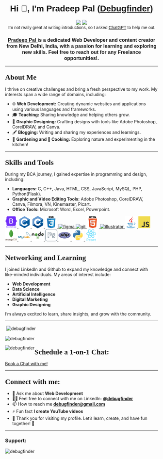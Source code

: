 <!-- Header Section -->
<h1 align="center"><font face="Arial">Hi 👋, I'm Pradeep Pal (<a href="https://www.youtube.com/@debugfinder/">Debugfinder</a>)</font></h1>
<!-- GIF -->
<p align="center"><img align="center" width="300" src="https://user-images.githubusercontent.com/74038190/226190894-18e959ba-d458-4a94-ac44-790190f2a947.gif"/>
<img align="center" width="500" src="https://github-production-user-asset-6210df.s3.amazonaws.com/74038190/271839856-3b4607a1-1cc6-41f1-926f-892ae880e7a5.gif?X-Amz-Algorithm=AWS4-HMAC-SHA256&X-Amz-Credential=AKIAVCODYLSA53PQK4ZA%2F20241212%2Fus-east-1%2Fs3%2Faws4_request&X-Amz-Date=20241212T072805Z&X-Amz-Expires=300&X-Amz-Signature=70989b2bcdbcb71ec3d05ae30c409e05a68b30bba107c61337baa27258a04100&X-Amz-SignedHeaders=host"/><br>
<font face="Arial">I'm not really great at writing introductions, so I asked <a href="https://openai.com/blog/chatgpt/">ChatGPT</a> to help me out.</font>
</p>

<h3 align="center"><font face="Arial"><a href="https://www.linkedin.com/in/debugfinder/" target="_blank" rel="noreferrer">Pradeep Pal </a> is a dedicated Web Developer and content creator from New Delhi, India, with a passion for learning and exploring new skills. Feel free to reach out for any Freelance opportunities!.</font></h3>
<hr>
<h3 align="left"><font size="+2" face="Verdana">About Me</font></h3>
<p align="left">I thrive on creative challenges and bring a fresh perspective to my work. My interests span a wide range of domains, including:
</p>

- 🌐 **Web Development:** Creating dynamic websites and applications using various languages and frameworks.
- 🎓 **Teaching:** Sharing knowledge and helping others grow.
- 🎨 **Graphic Designing:** Crafting designs with tools like Adobe Photoshop, CorelDRAW, and Canva.
- 🖋️ **Blogging:** Writing and sharing my experiences and learnings.
- 🌱 **Gardening and 🍳 Cooking:** Exploring nature and experimenting in the kitchen!
<hr>
<h3 align="left"><font size="+2" face="Verdana">Skills and Tools</font></h3>
<p align="left">
  During my BCA journey, I gained expertise in programming and design, including:
</p>

- **Languages:** C, C++, Java, HTML, CSS, JavaScript, MySQL, PHP, Python(Flask).
- **Graphic and Video Editing Tools:** Adobe Photoshop, CorelDRAW, Canva, Filmora, VN, Kinemaster, Picart.
- **Office Tools:** Microsoft Word, Excel, Powerpoint.

<p align="left"> <a href="https://getbootstrap.com" target="_blank" rel="noreferrer"> <img src="https://raw.githubusercontent.com/devicons/devicon/master/icons/bootstrap/bootstrap-plain-wordmark.svg" alt="bootstrap" width="40" height="40"/> </a> <a href="https://www.cprogramming.com/" target="_blank" rel="noreferrer"> <img src="https://raw.githubusercontent.com/devicons/devicon/master/icons/c/c-original.svg" alt="c" width="40" height="40"/> </a> <a href="https://www.w3schools.com/cpp/" target="_blank" rel="noreferrer"> <img src="https://raw.githubusercontent.com/devicons/devicon/master/icons/cplusplus/cplusplus-original.svg" alt="cplusplus" width="40" height="40"/> </a> <a href="https://www.w3schools.com/css/" target="_blank" rel="noreferrer"> <img src="https://raw.githubusercontent.com/devicons/devicon/master/icons/css3/css3-original-wordmark.svg" alt="css3" width="40" height="40"/> </a> <a href="https://www.figma.com/" target="_blank" rel="noreferrer"> <img src="https://www.vectorlogo.zone/logos/figma/figma-icon.svg" alt="figma" width="40" height="40"/> </a> <a href="https://git-scm.com/" target="_blank" rel="noreferrer"> <img src="https://www.vectorlogo.zone/logos/git-scm/git-scm-icon.svg" alt="git" width="40" height="40"/> </a> <a href="https://www.w3.org/html/" target="_blank" rel="noreferrer"> <img src="https://raw.githubusercontent.com/devicons/devicon/master/icons/html5/html5-original-wordmark.svg" alt="html5" width="40" height="40"/> </a> <a href="https://www.adobe.com/in/products/illustrator.html" target="_blank" rel="noreferrer"> <img src="https://www.vectorlogo.zone/logos/adobe_illustrator/adobe_illustrator-icon.svg" alt="illustrator" width="40" height="40"/> </a> <a href="https://www.java.com" target="_blank" rel="noreferrer"> <img src="https://raw.githubusercontent.com/devicons/devicon/master/icons/java/java-original.svg" alt="java" width="40" height="40"/> </a> <a href="https://developer.mozilla.org/en-US/docs/Web/JavaScript" target="_blank" rel="noreferrer"> <img src="https://raw.githubusercontent.com/devicons/devicon/master/icons/javascript/javascript-original.svg" alt="javascript" width="40" height="40"/> </a> <a href="https://www.mongodb.com/" target="_blank" rel="noreferrer"> <img src="https://raw.githubusercontent.com/devicons/devicon/master/icons/mongodb/mongodb-original-wordmark.svg" alt="mongodb" width="40" height="40"/> </a> <a href="https://www.mysql.com/" target="_blank" rel="noreferrer"> <img src="https://raw.githubusercontent.com/devicons/devicon/master/icons/mysql/mysql-original-wordmark.svg" alt="mysql" width="40" height="40"/> </a> <a href="https://nodejs.org" target="_blank" rel="noreferrer"> <img src="https://raw.githubusercontent.com/devicons/devicon/master/icons/nodejs/nodejs-original-wordmark.svg" alt="nodejs" width="40" height="40"/> </a> <a href="https://www.photoshop.com/en" target="_blank" rel="noreferrer"> <img src="https://raw.githubusercontent.com/devicons/devicon/master/icons/photoshop/photoshop-line.svg" alt="photoshop" width="40" height="40"/> </a> <a href="https://www.php.net" target="_blank" rel="noreferrer"> <img src="https://raw.githubusercontent.com/devicons/devicon/master/icons/php/php-original.svg" alt="php" width="40" height="40"/> </a> <a href="https://www.python.org" target="_blank" rel="noreferrer"> <img src="https://raw.githubusercontent.com/devicons/devicon/master/icons/python/python-original.svg" alt="python" width="40" height="40"/> </a> <a href="https://reactjs.org/" target="_blank" rel="noreferrer"> <img src="https://raw.githubusercontent.com/devicons/devicon/master/icons/react/react-original-wordmark.svg" alt="react" width="40" height="40"/> </a> </p>
<hr>
<h3 align="left"><font size="+2" face="Verdana">Networking and Learning</font></h3>
<p align="left">
  I joined LinkedIn and Github to expand my knowledge and connect with like-minded individuals. My areas of interest include:
</p>

- **Web Development**
- **Data Science**
- **Artificial Intelligence**
- **Digital Marketing**
- **Graphic Designing**
<p align="left">
  I’m always excited to learn, share insights, and grow with the community.
</p>
<hr>
<p align="left">&nbsp;<img align="center" src="https://github-readme-stats.vercel.app/api?username=debugfinder&show_icons=true&locale=en" alt="debugfinder" /></p>


<p><img align="center" src="https://github-readme-streak-stats.herokuapp.com/?user=debugfinder&" alt="debugfinder" /></p>

<p align="left"><img align="left" src="https://github-readme-stats.vercel.app/api/top-langs?username=debugfinder&show_icons=true&locale=en&layout=compact" alt="debugfinder" /></p>


<!-- Schedule a 1-on-1 Call Section -->
<h3 align="left"><font size="+2" face="Verdana">Schedule a 1-on-1 Chat:</font></h3>
<p align="left">
  <a href="https://topmate.io/Debugfinder" target="_blank" rel="noreferrer"> Book a Chat with me! </a>
</p>

<hr>

<!-- Contact Section -->
<h3 align="left"><font size="+2" face="Verdana">Connect with me:</font></h3>
<p align="left">
</p>

- 💬 Ask me about **Web Development**
- 🤝🏻 Feel free to connect with me on LinkedIn: **<a href="https://linkedin.com/in/debugfinder/" target="_blank" rel="noreferrer">@debugfinder</a>**
- 📫 How to reach me **[debugfinder@gmail.com](mailto:debugfinder@gmail.com)**
- ⚡ Fun fact **I create YouTube videos**
- 🙏 Thank you for visiting my profile. Let’s learn, create, and have fun together! 🚀

<hr>

<h3 align="left">Support:</h3>
<p align="left"><a href="https://www.buymeacoffee.com/debugfinder"> <img align="left" src="https://cdn.buymeacoffee.com/buttons/v2/default-yellow.png" height="50" width="210" alt="debugfinder" /></a></p><br><br>





